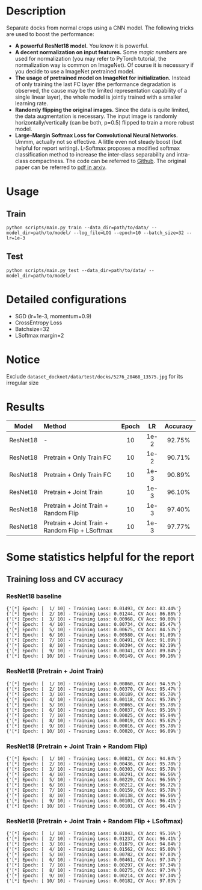 # Description

Separate docks from normal crops using a CNN model. The following tricks are used to boost the performance:

 - **A powerful ResNet18 model.** You know it is powerful.
 - **A decent normalization on input features.** Some *magic numbers* are used for normalization (you may refer to PyTorch tutorial, the normalization way is common on ImageNet). Of course it is necessary if you decide to use a ImageNet pretrained model.
 - **The usage of pretrained model on ImageNet for initialization.** Instead of only training the last FC layer (the performance degradation is observed, the cause may be the limited representation capability of a single linear layer), the whole model is jointly trained with a smaller learning rate.
 - **Randomly flipping the original images.** Since the data is quite limited, the data augmentation is necessary. The input image is randomly horizontally/vertically (can be both, p=0.5) flipped to train a more robust model.
 - **Large-Margin Softmax Loss for Convolutional Neural Networks.** Ummm, actually not so effective. A little even not steady boost (but helpful for report writing). L-Softmax proposes a modified softmax classification method to increase the inter-class separability and intra-class compactness. The code can be referred to [Github](https://github.com/amirhfarzaneh/lsoftmax-pytorch). The original paper can be referred to [pdf in arxiv](https://arxiv.org/pdf/1612.02295.pdf).

# Usage

## Train
`python scripts/main.py train --data_dir=path/to/data/ --model_dir=path/to/model/ --log_file=LOG --epoch=10 --batch_size=32 --lr=1e-3`

## Test
`python scripts/main.py test --data_dir=path/to/data/ --model_dir=path/to/model/`

# Detailed configurations

 - SGD (lr=1e-3, momentum=0.9)
 - CrossEntropy Loss
 - Batchsize=32
 - LSoftmax margin=2

# Notice

Exclude `dataset_docknet/data/test/docks/5276_20468_13575.jpg` for its irregular size

# Results

|  Model   | Method                                          | Epoch |  LR   | Accuracy |
| :------: | :---------------------------------------------- | :---: | :---: | :------: |
| ResNet18 | -                                               |  10   | 1e-2  |  92.75%  |
| ResNet18 | Pretrain + Only Train FC                        |  10   | 1e-2  |  90.71%  |
| ResNet18 | Pretrain + Only Train FC                        |  10   | 1e-3  |  90.89%  |
| ResNet18 | Pretrain + Joint Train                          |  10   | 1e-3  |  96.10%  |
| ResNet18 | Pretrain + Joint Train + Random Flip            |  10   | 1e-3  |  97.40%  |
| ResNet18 | Pretrain + Joint Train + Random Flip + LSoftmax |  10   | 1e-3  |  97.77%  |

# Some statistics helpful for the report

## Training loss and CV accuracy

### ResNet18 baseline
```
{'[*] Epoch: [  1/ 10] - Training Loss: 0.01493, CV Acc: 83.44%'}
{'[*] Epoch: [  2/ 10] - Training Loss: 0.01244, CV Acc: 86.88%'}
{'[*] Epoch: [  3/ 10] - Training Loss: 0.00968, CV Acc: 90.00%'}
{'[*] Epoch: [  4/ 10] - Training Loss: 0.00734, CV Acc: 85.47%'}
{'[*] Epoch: [  5/ 10] - Training Loss: 0.00675, CV Acc: 84.53%'}
{'[*] Epoch: [  6/ 10] - Training Loss: 0.00580, CV Acc: 91.09%'}
{'[*] Epoch: [  7/ 10] - Training Loss: 0.00491, CV Acc: 91.09%'}
{'[*] Epoch: [  8/ 10] - Training Loss: 0.00394, CV Acc: 92.19%'}
{'[*] Epoch: [  9/ 10] - Training Loss: 0.00341, CV Acc: 89.84%'}
{'[*] Epoch: [ 10/ 10] - Training Loss: 0.00149, CV Acc: 90.16%'}
```

### ResNet18 (Pretrain + Joint Train)
```
{'[*] Epoch: [  1/ 10] - Training Loss: 0.00860, CV Acc: 94.53%'}
{'[*] Epoch: [  2/ 10] - Training Loss: 0.00370, CV Acc: 95.47%'}
{'[*] Epoch: [  3/ 10] - Training Loss: 0.00189, CV Acc: 95.78%'}
{'[*] Epoch: [  4/ 10] - Training Loss: 0.00118, CV Acc: 95.78%'}
{'[*] Epoch: [  5/ 10] - Training Loss: 0.00065, CV Acc: 95.78%'}
{'[*] Epoch: [  6/ 10] - Training Loss: 0.00037, CV Acc: 95.16%'}
{'[*] Epoch: [  7/ 10] - Training Loss: 0.00025, CV Acc: 95.94%'}
{'[*] Epoch: [  8/ 10] - Training Loss: 0.00019, CV Acc: 95.62%'}
{'[*] Epoch: [  9/ 10] - Training Loss: 0.00016, CV Acc: 95.78%'}
{'[*] Epoch: [ 10/ 10] - Training Loss: 0.00020, CV Acc: 96.09%'}
```

### ResNet18 (Pretrain + Joint Train + Random Flip)
```
{'[*] Epoch: [  1/ 10] - Training Loss: 0.00821, CV Acc: 94.84%'}
{'[*] Epoch: [  2/ 10] - Training Loss: 0.00436, CV Acc: 95.78%'}
{'[*] Epoch: [  3/ 10] - Training Loss: 0.00303, CV Acc: 95.78%'}
{'[*] Epoch: [  4/ 10] - Training Loss: 0.00291, CV Acc: 96.56%'}
{'[*] Epoch: [  5/ 10] - Training Loss: 0.00229, CV Acc: 96.56%'}
{'[*] Epoch: [  6/ 10] - Training Loss: 0.00212, CV Acc: 96.72%'}
{'[*] Epoch: [  7/ 10] - Training Loss: 0.00159, CV Acc: 95.78%'}
{'[*] Epoch: [  8/ 10] - Training Loss: 0.00138, CV Acc: 96.56%'}
{'[*] Epoch: [  9/ 10] - Training Loss: 0.00103, CV Acc: 96.41%'}
{'[*] Epoch: [ 10/ 10] - Training Loss: 0.00101, CV Acc: 96.41%'}
```

### ResNet18 (Pretrain + Joint Train + Random Flip + LSoftmax)
```
{'[*] Epoch: [  1/ 10] - Training Loss: 0.01043, CV Acc: 95.16%'}
{'[*] Epoch: [  2/ 10] - Training Loss: 0.01237, CV Acc: 96.41%'}
{'[*] Epoch: [  3/ 10] - Training Loss: 0.01879, CV Acc: 94.84%'}
{'[*] Epoch: [  4/ 10] - Training Loss: 0.01562, CV Acc: 95.00%'}
{'[*] Epoch: [  5/ 10] - Training Loss: 0.00782, CV Acc: 97.03%'}
{'[*] Epoch: [  6/ 10] - Training Loss: 0.00461, CV Acc: 97.34%'}
{'[*] Epoch: [  7/ 10] - Training Loss: 0.00297, CV Acc: 97.34%'}
{'[*] Epoch: [  8/ 10] - Training Loss: 0.00275, CV Acc: 97.34%'}
{'[*] Epoch: [  9/ 10] - Training Loss: 0.00214, CV Acc: 97.34%'}
{'[*] Epoch: [ 10/ 10] - Training Loss: 0.00182, CV Acc: 97.03%'}
```